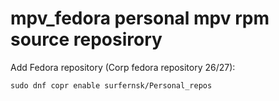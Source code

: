 # mpv_fedora personal mpv rpm source reposirory

Add Fedora repository (Corp fedora repository 26/27):
```
sudo dnf copr enable surfernsk/Personal_repos
```
